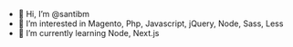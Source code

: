 - 👋 Hi, I’m @santibm
- 👀 I’m interested in Magento, Php, Javascript, jQuery, Node, Sass, Less
- 🌱 I’m currently learning Node, Next.js
